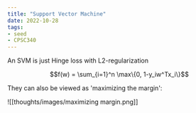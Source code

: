 ```yaml
---
title: "Support Vector Machine"
date: 2022-10-28
tags:
- seed
- CPSC340
---
```


An SVM is just Hinge loss with L2-regularization

$$f(w) = \sum_{i=1}^n \max\{0, 1-y_iw^Tx_i\}$$

They can also be viewed as 'maximizing the margin':

![[thoughts/images/maximizing margin.png]]
